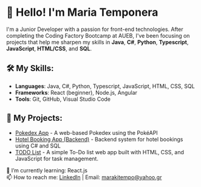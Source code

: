 # 👋 Hello! I'm Maria Temponera

I'm a Junior Developer with a passion for front-end technologies. After completing the Coding Factory Bootcamp at AUEB, I've been focusing on projects that help me sharpen my skills in **Java**, **C#**, **Python**, **Typescript**, **JavaScript**, **HTML/CSS**, and **SQL**.

## 🛠 My Skills:
- **Languages**: Java, C#, Python, Typescript, JavaScript, HTML, CSS, SQL
- **Frameworks**: React (beginner), Node.js, Angular
- **Tools**: Git, GitHub, Visual Studio Code

## 🚀 My Projects:
- [Pokedex App](https://github.com/mariatemp/pokedex) - A web-based Pokedex using the PokéAPI
- [Hotel Booking App (Backend)](https://github.com/mariatemp/HotelBookingApp-Backend) - Backend system for hotel bookings using C# and SQL
- [TODO List](https://github.com/mariatemp/TODO) - A simple To-Do list web app built with HTML, CSS, and JavaScript for task management.

🌱 I’m currently learning: React.js  
📫 How to reach me: [LinkedIn](https://www.linkedin.com/in/mariatemp) | Email: marakitempo@yahoo.gr

